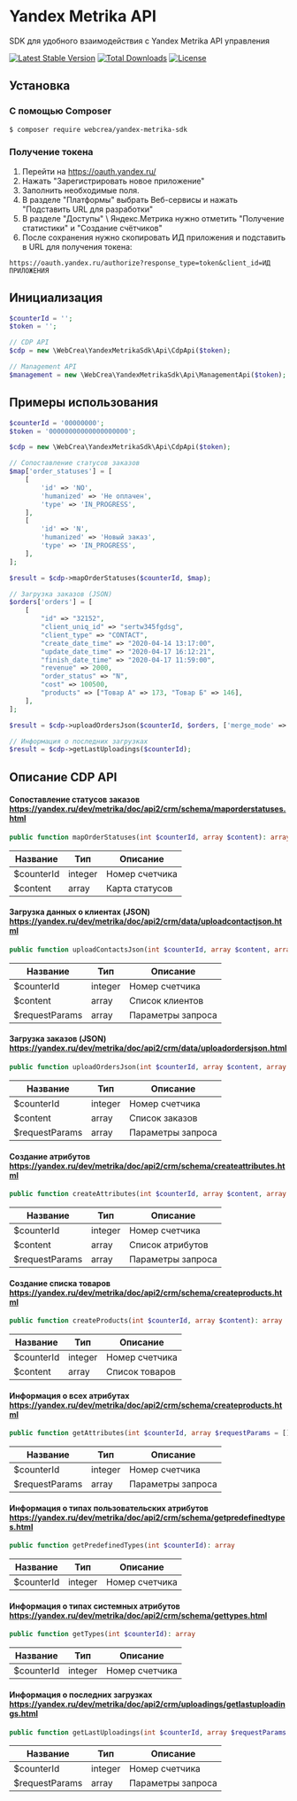 # Yandex Metrika API

SDK для удобного взаимодействия с Yandex Metrika API управления

[![Latest Stable Version](http://poser.pugx.org/webcrea/yandex-metrika-sdk/v)](https://packagist.org/packages/webcrea/yandex-metrika-sdk)
[![Total Downloads](http://poser.pugx.org/webcrea/yandex-metrika-sdk/downloads)](https://packagist.org/packages/webcrea/yandex-metrika-sdk)
[![License](http://poser.pugx.org/webcrea/yandex-metrika-sdk/license)](https://packagist.org/packages/webcrea/yandex-metrika-sdk)

## Установка

### С помощью Composer

```bash
$ composer require webcrea/yandex-metrika-sdk
```

### Получение токена

1. Перейти на https://oauth.yandex.ru/
2. Нажать "Зарегистрировать новое приложение"
3. Заполнить необходимые поля.
4. В разделе "Платформы" выбрать Веб-сервисы и нажать "Подставить URL для разработки"
5. В разделе "Доступы" \ Яндекс.Метрика нужно отметить "Получение статистики" и "Создание счётчиков"
6. После сохранения нужно скопировать ИД приложения и подставить в URL для получения токена:

```
https://oauth.yandex.ru/authorize?response_type=token&client_id=ИД ПРИЛОЖЕНИЯ
```

## Инициализация

```php
$counterId = '';
$token = '';

// CDP API
$cdp = new \WebCrea\YandexMetrikaSdk\Api\CdpApi($token);

// Management API
$management = new \WebCrea\YandexMetrikaSdk\Api\ManagementApi($token);

```

## Примеры использования

```php
$counterId = '00000000';
$token = '00000000000000000000';

$cdp = new \WebCrea\YandexMetrikaSdk\Api\CdpApi($token);

// Сопоставление статусов заказов
$map['order_statuses'] = [
    [
        'id' => 'NO',
        'humanized' => 'Не оплачен',
        'type' => 'IN_PROGRESS',
    ],
    [
        'id' => 'N',
        'humanized' => 'Новый заказ',
        'type' => 'IN_PROGRESS',
    ],
];

$result = $cdp->mapOrderStatuses($counterId, $map);

// Загрузка заказов (JSON)
$orders['orders'] = [
    [
        "id" => "32152",
        "client_uniq_id" => "sertw345fgdsg",
        "client_type" => "CONTACT",
        "create_date_time" => "2020-04-14 13:17:00",
        "update_date_time" => "2020-04-17 16:12:21",
        "finish_date_time" => "2020-04-17 11:59:00",
        "revenue" => 2000,
        "order_status" => "N",
        "cost" => 100500,
        "products" => ["Товар А" => 173, "Товар Б" => 146],
    ],
];

$result = $cdp->uploadOrdersJson($counterId, $orders, ['merge_mode' => 'SAVE']);

// Информация о последних загрузках 
$result = $cdp->getLastUploadings($counterId);
```

## Описание CDP API
#### Сопоставление статусов заказов https://yandex.ru/dev/metrika/doc/api2/crm/schema/maporderstatuses.html
```php
public function mapOrderStatuses(int $counterId, array $content): array
```
Название | Тип | Описание
---------|-----|----------------------
$counterId | integer | Номер счетчика
$content | array | Карта статусов

#### Загрузка данных о клиентах (JSON) https://yandex.ru/dev/metrika/doc/api2/crm/data/uploadcontactjson.html
```php
public function uploadContactsJson(int $counterId, array $content, array $requestParams): array
```
Название | Тип | Описание
---------|-----|----------------------
$counterId | integer | Номер счетчика
$content | array | Список клиентов
$requestParams | array | Параметры запроса

#### Загрузка заказов (JSON) https://yandex.ru/dev/metrika/doc/api2/crm/data/uploadordersjson.html
```php
public function uploadOrdersJson(int $counterId, array $content, array $requestParams): array
```
Название | Тип | Описание
---------|-----|----------------------
$counterId | integer | Номер счетчика
$content | array | Список заказов
$requestParams | array | Параметры запроса

#### Создание атрибутов https://yandex.ru/dev/metrika/doc/api2/crm/schema/createattributes.html
```php
public function createAttributes(int $counterId, array $content, array $requestParams = []): array
```
Название | Тип | Описание
---------|-----|----------------------
$counterId | integer | Номер счетчика
$content | array | Cписок атрибутов
$requestParams | array | Параметры запроса

#### Создание списка товаров https://yandex.ru/dev/metrika/doc/api2/crm/schema/createproducts.html
```php
public function createProducts(int $counterId, array $content): array
```
Название | Тип | Описание
---------|-----|----------------------
$counterId | integer | Номер счетчика
$content | array | Cписок товаров

#### Информация о всех атрибутах https://yandex.ru/dev/metrika/doc/api2/crm/schema/createproducts.html
```php
public function getAttributes(int $counterId, array $requestParams = []): array
```
Название | Тип | Описание
---------|-----|----------------------
$counterId | integer | Номер счетчика
$requestParams | array | Параметры запроса

#### Информация о типах пользовательских атрибутов https://yandex.ru/dev/metrika/doc/api2/crm/schema/getpredefinedtypes.html
```php
public function getPredefinedTypes(int $counterId): array
```
Название | Тип | Описание
---------|-----|----------------------
$counterId | integer | Номер счетчика

#### Информация о типах системных атрибутов https://yandex.ru/dev/metrika/doc/api2/crm/schema/gettypes.html
```php
public function getTypes(int $counterId): array
```
Название | Тип | Описание
---------|-----|----------------------
$counterId | integer | Номер счетчика

#### Информация о последних загрузках https://yandex.ru/dev/metrika/doc/api2/crm/uploadings/getlastuploadings.html
```php
public function getLastUploadings(int $counterId, array $requestParams = []): array
```
Название | Тип | Описание
---------|-----|----------------------
$counterId | integer | Номер счетчика
$requestParams | array | Параметры запроса
